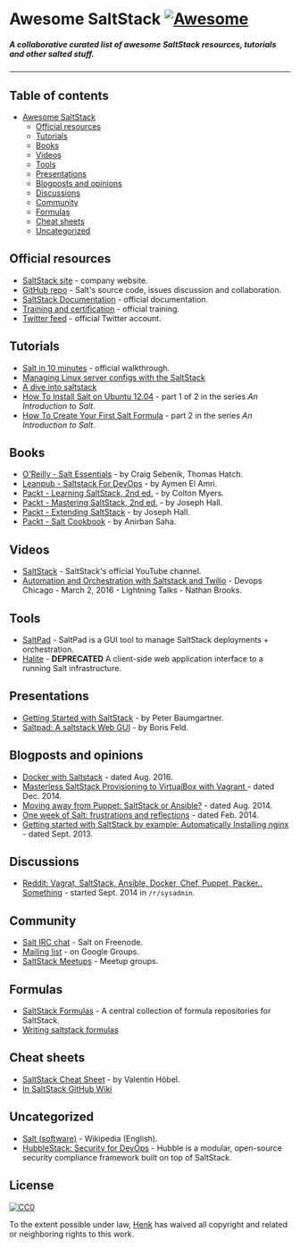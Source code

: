 # Awesome SaltStack  [![Awesome](https://cdn.rawgit.com/sindresorhus/awesome/d7305f38d29fed78fa85652e3a63e154dd8e8829/media/badge.svg)](https://github.com/sindresorhus/awesome)

##### A collaborative curated list of awesome SaltStack resources, tutorials and other salted stuff.

---

## Table of contents

- [Awesome SaltStack](#awesome-saltstack)
    - [Official resources](#official-resources)
    - [Tutorials](#tutorials)
    - [Books](#books)
    - [Videos](#videos)
    - [Tools](#tools)
    - [Presentations](#presentations)
    - [Blogposts and opinions](#blogposts-and-opinions)
    - [Discussions](#discussions)
    - [Community](#community)
    - [Formulas](#formulas)
    - [Cheat sheets](#cheat-sheets)
    - [Uncategorized](#uncategorized)

## Official resources

* [SaltStack site](https://saltstack.com/) - company website.
* [GitHub repo](https://github.com/saltstack/salt) - Salt's source code, issues discussion and collaboration.
* [SaltStack Documentation](https://docs.saltstack.com/en/latest/) - official documentation.
* [Training and certification](https://saltstack.com/training/) - official training.
* [Twitter feed](https://twitter.com/saltstack) - official Twitter account.

## Tutorials

* [Salt in 10 minutes](https://docs.saltstack.com/en/latest/topics/tutorials/walkthrough.html) - official  walkthrough.
* [Managing Linux server configs with the SaltStack](https://techarena51.com/index.php/getting-started-with-saltstack/)
* [A dive into saltstack](https://opencredo.com/a-dive-into-salt-stack/)
* [How To Install Salt on Ubuntu 12.04](https://www.digitalocean.com/community/tutorials/how-to-install-salt-on-ubuntu-12-04) - part 1 of 2 in the series _An Introduction to Salt_.
* [How To Create Your First Salt Formula](https://www.digitalocean.com/community/tutorials/how-to-create-your-first-salt-formula) - part 2 in the series _An Introduction to Salt_.

## Books

* [O'Reilly - Salt Essentials](http://shop.oreilly.com/product/0636920033240.do) - by Craig Sebenik, Thomas Hatch.
* [Leanpub - Saltstack For DevOps](https://leanpub.com/saltstackfordevops) - by Aymen El Amri.
* [Packt - Learning SaltStack, 2nd ed.](https://www.packtpub.com/networking-and-servers/learning-saltstack-second-edition) - by Colton Myers.
* [Packt - Mastering SaltStack, 2nd ed.](https://www.packtpub.com/networking-and-servers/mastering-saltstack-second-edition) - by Joseph Hall.
* [Packt - Extending SaltStack](https://www.packtpub.com/networking-and-servers/extending-saltstack) - by Joseph Hall.
* [Packt - Salt Cookbook](https://www.packtpub.com/networking-and-servers/salt-cookbook) - by Anirban Saha.

## Videos

* [SaltStack](https://www.youtube.com/user/SaltStack) - SaltStack's official YouTube channel.
* [Automation and Orchestration with Saltstack and Twilio](https://vimeo.com/162183524) - Devops Chicago - March 2, 2016 - Lightning Talks - Nathan Brooks.

## Tools

* [SaltPad](https://github.com/Lothiraldan/saltpad) - SaltPad is a GUI tool to manage SaltStack deployments + orchestration.
* [Halite](https://github.com/saltstack/halite) - **DEPRECATED** A client-side web application interface to a running Salt infrastructure.

## Presentations

* [Getting Started with SaltStack](https://speakerdeck.com/pycon2014/getting-started-with-saltstack-by-peter-baumgartner) - by Peter Baumgartner.
* [Saltpad: A saltstack Web GUI](https://speakerdeck.com/lothiraldan/saltpad-a-saltstack-web-gui) - by Boris Feld.

## Blogposts and opinions

* [Docker with Saltstack](https://opsnotice.xyz/docker-with-saltstack/) - dated Aug. 2016.
* [Masterless SaltStack Provisioning to VirtualBox with Vagrant ](http://www.roblayton.com/2014/12/masterless-saltstack-provisioning-to.html) - dated Dec. 2014.
* [Moving away from Puppet: SaltStack or Ansible?](http://ryandlane.com/blog/2014/08/04/moving-away-from-puppet-saltstack-or-ansible/) - dated Aug. 2014.
* [One week of Salt: frustrations and reflections](https://stevebennett.me/2014/02/17/one-week-of-salt-frustrations-and-reflections/) - dated Feb. 2014.
* [Getting started with SaltStack by example: Automatically Installing nginx](http://bencane.com/2013/09/03/getting-started-with-saltstack-by-example-automatically-installing-nginx/) - dated Sept. 2013.

## Discussions

* [Reddit: Vagrat, SaltStack, Ansible, Docker, Chef, Puppet, Packer.. Something](https://www.reddit.com/r/sysadmin/comments/2fmkvq/vagrat_saltstack_ansible_docker_chef_puppet/) - started Sept. 2014 in `/r/sysadmin`.

## Community

* [Salt IRC chat](http://webchat.freenode.net/?channels=salt&uio=Mj10cnVlJjk9dHJ1ZSYxMD10cnVl83) - Salt on Freenode.
* [Mailing list](https://groups.google.com/forum/#!forum/salt-users) - on Google Groups.
* [SaltStack Meetups](https://www.meetup.com/pro/saltstack/) - Meetup groups.


## Formulas
* [SaltStack Formulas](https://github.com/saltstack-formulas/) - A central collection of formula repositories for SaltStack.
* [Writing saltstack formulas](http://ryepup.unwashedmeme.com/blog/2015/03/16/writing-saltstack-formulas/)

## Cheat sheets

* [SaltStack Cheat Sheet](http://www.xenuser.org/saltstack-cheat-sheet/) - by Valentin Höbel.
* [In SaltStack GitHub Wiki](https://github.com/saltstack/salt/wiki/Cheat-Sheet)

## Uncategorized

* [Salt (software)](https://en.wikipedia.org/wiki/Salt_(software)) - Wikipedia (English).
* [HubbleStack: Security for DevOps](https://hubblestack.io/) - Hubble is a modular, open-source security compliance framework built on top of SaltStack.

## License

[![CC0](https://licensebuttons.net/p/zero/1.0/88x31.png)](http://creativecommons.org/publicdomain/zero/1.0/)

To the extent possible under law, [Henk](https://hbokh.github.io/) has waived all copyright and related or neighboring rights to this work.
